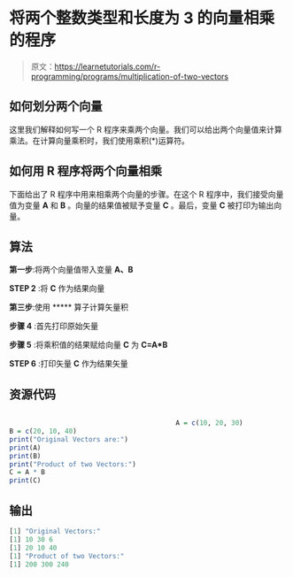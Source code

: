 # 将两个整数类型和长度为 3 的向量相乘的程序

> 原文：<https://learnetutorials.com/r-programming/programs/multiplication-of-two-vectors>

## 如何划分两个向量

这里我们解释如何写一个 R 程序来乘两个向量。我们可以给出两个向量值来计算乘法。在计算向量乘积时，我们使用乘积(*)运算符。

## 如何用 R 程序将两个向量相乘

下面给出了 R 程序中用来相乘两个向量的步骤。在这个 R 程序中，我们接受向量值为变量 **A** 和 **B** 。向量的结果值被赋予变量 **C** 。最后，变量 **C** 被打印为输出向量。

## 算法

**第一步**:将两个向量值带入变量 **A、B**

**STEP 2** :将 **C** 作为结果向量

**第三步**:使用 ***** 算子计算矢量积

**步骤 4** :首先打印原始矢量

**步骤 5** :将乘积值的结果赋给向量 **C** 为 **C=A*B**

**STEP 6** :打印矢量 **C** 作为结果矢量

## 资源代码

```r

                                          A = c(10, 20, 30)
B = c(20, 10, 40)
print("Original Vectors are:")
print(A)
print(B)
print("Product of two Vectors:")
C = A * B
print(C)

```

## 输出

```r
[1] "Original Vectors:"
[1] 10 30 6
[1] 20 10 40
[1] "Product of two Vectors:"
[1] 200 300 240 
```